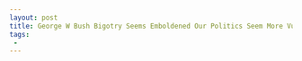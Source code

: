 ```yaml
---
layout: post
title: George W Bush Bigotry Seems Emboldened Our Politics Seem More Vulnerable to Conspiracy Theories and Outright Fabrication
tags:
 -
---
```


